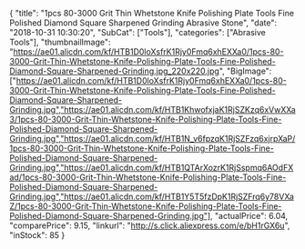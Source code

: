 {
	"title": "1pcs 80-3000 Grit Thin Whetstone Knife Polishing Plate Tools Fine Polished Diamond Square Sharpened Grinding Abrasive Stone",
	"date": "2018-10-31 10:30:20",
	"SubCat": ["Tools"],
	"categories": ["Abrasive Tools"],
	"thumbnailImage": "https://ae01.alicdn.com/kf/HTB1D0loXsfrK1Rjy0Fmq6xhEXXa0/1pcs-80-3000-Grit-Thin-Whetstone-Knife-Polishing-Plate-Tools-Fine-Polished-Diamond-Square-Sharpened-Grinding.jpg_220x220.jpg",
	"BigImage": ["https://ae01.alicdn.com/kf/HTB1D0loXsfrK1Rjy0Fmq6xhEXXa0/1pcs-80-3000-Grit-Thin-Whetstone-Knife-Polishing-Plate-Tools-Fine-Polished-Diamond-Square-Sharpened-Grinding.jpg","https://ae01.alicdn.com/kf/HTB1KhwofxjaK1RjSZKzq6xVwXXa3/1pcs-80-3000-Grit-Thin-Whetstone-Knife-Polishing-Plate-Tools-Fine-Polished-Diamond-Square-Sharpened-Grinding.jpg","https://ae01.alicdn.com/kf/HTB1N_v6fpzqK1RjSZFzq6xjrpXaP/1pcs-80-3000-Grit-Thin-Whetstone-Knife-Polishing-Plate-Tools-Fine-Polished-Diamond-Square-Sharpened-Grinding.jpg","https://ae01.alicdn.com/kf/HTB1QTArXozrK1RjSspmq6AOdFXad/1pcs-80-3000-Grit-Thin-Whetstone-Knife-Polishing-Plate-Tools-Fine-Polished-Diamond-Square-Sharpened-Grinding.jpg","https://ae01.alicdn.com/kf/HTB1Y5T5fzDpK1RjSZFrq6y78VXaZ/1pcs-80-3000-Grit-Thin-Whetstone-Knife-Polishing-Plate-Tools-Fine-Polished-Diamond-Square-Sharpened-Grinding.jpg"],
	"actualPrice": 6.04,
	"comparePrice": 9.15,
	"linkurl": "http://s.click.aliexpress.com/e/bH1rGX6u",
	"inStock": 85
}
